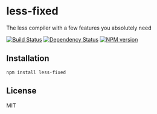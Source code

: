 # less-fixed

The less compiler with a few features you absolutely need

[![Build Status](https://travis-ci.org/ForbesLindesay/less-fixed.png?branch=master)](https://travis-ci.org/ForbesLindesay/less-fixed)
[![Dependency Status](https://gemnasium.com/ForbesLindesay/less-fixed.png)](https://gemnasium.com/ForbesLindesay/less-fixed)
[![NPM version](https://badge.fury.io/js/less-fixed.png)](http://badge.fury.io/js/less-fixed)

## Installation

    npm install less-fixed

## License

  MIT